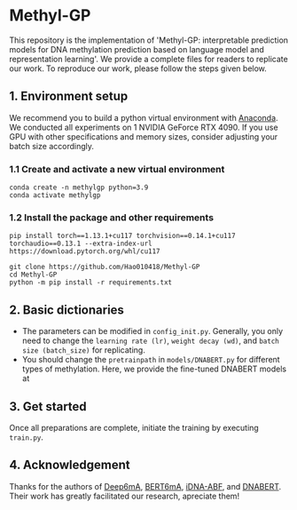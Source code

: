 # Methyl-GP
This repository is the implementation of 'Methyl-GP: interpretable prediction models for DNA methylation prediction based on language model and representation learning'. We provide a complete files for readers to replicate our work. To reproduce our work, please follow the steps given below.
## 1. Environment setup
We recommend you to build a python virtual environment with [Anaconda](https://docs.anaconda.com/anaconda/install/). We conducted all experiments on 1 NVIDIA GeForce RTX 4090. If you use GPU with other specifications and memory sizes, consider adjusting your batch size accordingly.
### 1.1 Create and activate a new virtual environment
    conda create -n methylgp python=3.9
    conda activate methylgp
### 1.2 Install the package and other requirements
    pip install torch==1.13.1+cu117 torchvision==0.14.1+cu117 torchaudio==0.13.1 --extra-index-url https://download.pytorch.org/whl/cu117

    git clone https://github.com/Hao010418/Methyl-GP
    cd Methyl-GP
    python -m pip install -r requirements.txt
## 2. Basic dictionaries
* The parameters can be modified in `config_init.py`. Generally, you only need to change the `learning rate (lr)`, `weight decay (wd)`, and `batch size (batch_size)` for replicating. 
* You should change the `pretrainpath` in `models/DNABERT.py` for different types of methylation. Here, we provide the fine-tuned DNABERT models at 
## 3. Get started
Once all preparations are complete, initiate the training by executing `train.py`.
## 4. Acknowledgement
Thanks for the authors of [Deep6mA](https://journals.plos.org/ploscompbiol/article?id=10.1371/journal.pcbi.1008767), [BERT6mA](https://academic.oup.com/bib/article/23/2/bbac053/6539171?login=false), [iDNA-ABF](https://link.springer.com/article/10.1186/s13059-022-02780-1), and [DNABERT](https://academic.oup.com/bioinformatics/article/37/15/2112/6128680?login=false). Their work has greatly facilitated our research, apreciate them!
